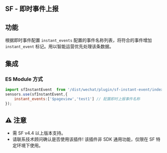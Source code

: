 ## SF - 即时事件上报

## 功能
根据即时事件配置 `instant_events` 配置的事件名称列表，将符合的事件增加 `instant_event` 标记。用以智能运营优先处理该条数据。

## 集成
### ES Module 方式
```js
import sfInstantEvent  from '/dist/wechat/plugin/sf-instant-event/index.esm.js';
sensors.use(sfInstantEvent,{
    instant_events:['$pageview','test1'] // 配置即时上报事件名称
});
```

## ⚠️ 注意
- 需 SF v4.4 以上版本支持。
- 请联系技术顾问确认是否使用该插件! 该插件非 SDK 通用功能，仅限在 SF 特定环境下使用。